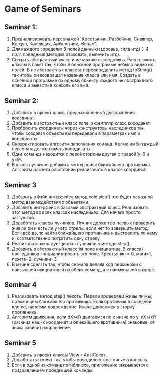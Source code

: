 # Game of Seminars

## Seminar 1: 

1. Проанализировать персонажей 
"Крестьянин, Разбойник, Снайпер, Колдун, Копейщик, Арбалетчик, Монах".
2. Для каждого определит 8 полей данных(здоровье, сила итд) 3-4 поля поведения(методов атаковать, вылечить итд).
3. Создать абстрактный класс и иерархию наследников. 
Расположить классы в пакет так, чтобы в основной программе небыло видно их полей. 
В не абстрактных классах переопределить метод toString() так чтобы он возвращал название класса или имя. 
Создать в основной программе по одному обьекту каждого не абстрактного класса и вывести в консоль его имя.

## Seminar 2:

1. Добавить в проект класс, предназначенный для хранения координат.
2. Добавить в абстрактный класс поле, экземпляр класс координат.
3. Пробросить координаты через конструкторы наследников так, чтобы создавая объекты вы передавали в параметрах имя и координаты.
4. Скорректировать алгоритм заполнения команд. Кроме имён каждый персонаж должен иметь координаты.
5. Одна команда находится с левой стороны другая с правой(у=0 и у=9).
6. В класс лучников добавить метод поиск ближайшего противника. Алгоритм расчёта расстояний реализовать в классе координат.

## Seminar 3

1.  Добавить в файл интерфейса метод void step() это будет основной метод взаимодействия с объектами.
2.  Добавить интерфейс в базовый абстрактный класс. Реализовать этот метод во всех классах наследниках. Для начала просто заглушкой.
3.  Доработать классы лучников. Лучник должен во первых проверить жив ли он и есть ли у него стрелы, если нет то завершить метод.
    Если всё да, то найти ближайшего противника и выстрелить по нему и, соответственно потратить одну стрелу.
4.  Реализовать весь функционал лучников в методе step().
5.  Добавить в абстрактный класс int поле инициатива. В классах наследников инициализировать это поле.
    Крестьянин = 0, маги=1, пехота=2, лучники=3.
6.  В мейне сделать так, чтобы сначала делали ход персонажи с наивысшей инициативой из обеих команд, а с наименьшей в конце.

## Seminar 4

1.  Реализовать метод step() пехоты. Первое проверяем живы ли мы, потом ищем ближайшего противника.
    Если противник в соседней клетке, наносим повреждение. Иначе двигаемся в сторну противника.
2.  Алгоритм движения, если dX>dY двигаемся по x иначе по y. dX и dY (разница наших координат и ближайшего противника)
    знаковые, от знака зависит направление.

## Seminar 5 

1.  Добавить в проект классы View и AnsiColors.
2.  Доработать проект так, чтобы выводилось состояние в консоль.
3.  Если в одной из команд погибли все, приложение закрывается с поздравлением победившей команды.